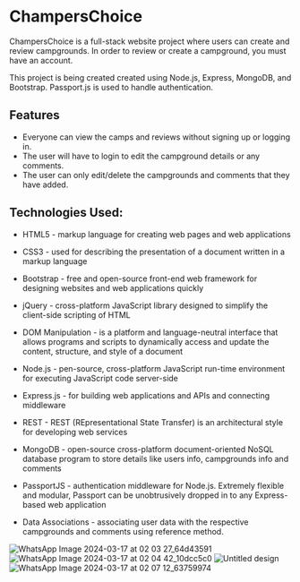 
# ChampersChoice

ChampersChoice is a full-stack website project where users can create and review campgrounds. In order to review or create a campground, you must have an account. 

This project is being created created using Node.js, Express, MongoDB, and Bootstrap. Passport.js is used to handle authentication.




## Features

- Everyone can view the camps and reviews without signing up or logging in.
- The user will have to login to edit the campground details or any comments.
- The user can only edit/delete the campgrounds and comments that they have added.


## Technologies Used:

- HTML5 - markup language for creating web pages and web applications

- CSS3 - used for describing the presentation of a document written in a markup language

- Bootstrap - free and open-source front-end web framework for designing websites and web applications quickly

- jQuery - cross-platform JavaScript library designed to simplify the client-side scripting of HTML

- DOM Manipulation - is a platform and language-neutral interface that allows programs and scripts to dynamically access and update the content, structure, and style of a document

- Node.js - pen-source, cross-platform JavaScript run-time environment for executing JavaScript code server-side

- Express.js - for building web applications and APIs and connecting middleware

- REST - REST (REpresentational State Transfer) is an architectural style for developing web services

- MongoDB - open-source cross-platform document-oriented NoSQL database program to store details like users info, campgrounds info and comments

- PassportJS - authentication middleware for Node.js. Extremely flexible and modular, Passport can be unobtrusively dropped in to any Express-based web application

- Data Associations - associating user data with the respective campgrounds and comments using reference method.
  
![WhatsApp Image 2024-03-17 at 02 03 27_64d43591](https://github.com/GarvitChopra/CampersChoice/assets/83902874/8435b422-6918-44e0-b133-d27b98b667d8)
![WhatsApp Image 2024-03-17 at 02 04 42_10dcc5c0](https://github.com/GarvitChopra/CampersChoice/assets/83902874/c25f35f3-8d70-4260-b37f-b7e625ce0ce5)
![Untitled design](https://github.com/GarvitChopra/CampersChoice/assets/83902874/37b0ef71-4174-4d16-af6d-ca9f5a8ec059)
![WhatsApp Image 2024-03-17 at 02 07 12_63759974](https://github.com/GarvitChopra/CampersChoice/assets/83902874/906b716a-d2ff-492d-ad03-02424857f80d)

